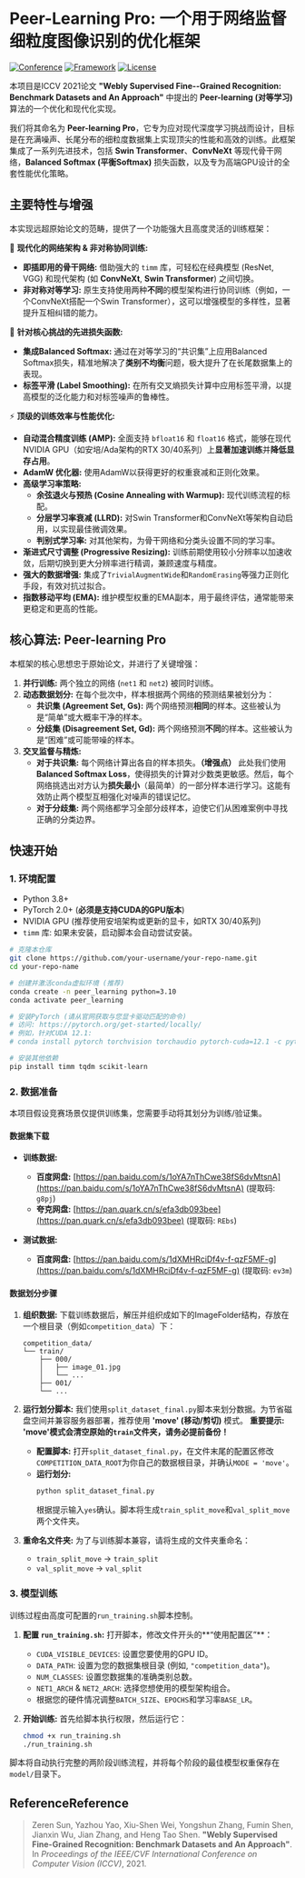 
# Peer-Learning Pro: 一个用于网络监督细粒度图像识别的优化框架

[![Conference](https://img.shields.io/badge/基于-ICCV%202021-blue)](https://arxiv.org/abs/2108.02399)
[![Framework](https://img.shields.io/badge/框架-PyTorch-orange)](https://pytorch.org/)
[![License](https://img.shields.io/badge/许可证-MIT-green)](LICENSE)

本项目是ICCV 2021论文 **"Webly Supervised Fine--Grained Recognition: Benchmark Datasets and An Approach"** 中提出的 **Peer-learning (对等学习)** 算法的一个优化和现代化实现。

我们将其命名为 **Peer-learning Pro**，它专为应对现代深度学习挑战而设计，目标是在充满噪声、长尾分布的细粒度数据集上实现顶尖的性能和高效的训练。此框架集成了一系列先进技术，包括 **Swin Transformer**、**ConvNeXt** 等现代骨干网络，**Balanced Softmax (平衡Softmax)** 损失函数，以及专为高端GPU设计的全套性能优化策略。

## 主要特性与增强

本实现远超原始论文的范畴，提供了一个功能强大且高度灵活的训练框架：

🚀 **现代化的网络架构 & 非对称协同训练:**
- **即插即用的骨干网络:** 借助强大的 `timm` 库，可轻松在经典模型 (ResNet, VGG) 和现代架构 (如 **ConvNeXt**, **Swin Transformer**) 之间切换。
- **非对称对等学习:** 原生支持使用两种**不同**的模型架构进行协同训练（例如，一个ConvNeXt搭配一个Swin Transformer），这可以增强模型的多样性，显著提升互相纠错的能力。

🎯 **针对核心挑战的先进损失函数:**
- **集成Balanced Softmax:** 通过在对等学习的“共识集”上应用Balanced Softmax损失，精准地解决了**类别不均衡**问题，极大提升了在长尾数据集上的表现。
- **标签平滑 (Label Smoothing):** 在所有交叉熵损失计算中应用标签平滑，以提高模型的泛化能力和对标签噪声的鲁棒性。

⚡ **顶级的训练效率与性能优化:**
- **自动混合精度训练 (AMP):** 全面支持 `bfloat16` 和 `float16` 格式，能够在现代NVIDIA GPU（如安培/Ada架构的RTX 30/40系列）上**显著加速训练**并**降低显存占用**。
- **AdamW 优化器:** 使用AdamW以获得更好的权重衰减和正则化效果。
- **高级学习率策略:**
    - **余弦退火与预热 (Cosine Annealing with Warmup):** 现代训练流程的标配。
    - **分层学习率衰减 (LLRD):** 对Swin Transformer和ConvNeXt等架构自动启用，以实现最佳微调效果。
    - **判别式学习率:** 对其他架构，为骨干网络和分类头设置不同的学习率。
- **渐进式尺寸调整 (Progressive Resizing):** 训练前期使用较小分辨率以加速收敛，后期切换到更大分辨率进行精调，兼顾速度与精度。
- **强大的数据增强:** 集成了`TrivialAugmentWide`和`RandomErasing`等强力正则化手段，有效对抗过拟合。
- **指数移动平均 (EMA):** 维护模型权重的EMA副本，用于最终评估，通常能带来更稳定和更高的性能。

## 核心算法: Peer-learning Pro

本框架的核心思想忠于原始论文，并进行了关键增强：

1.  **并行训练:** 两个独立的网络 (`net1` 和 `net2`) 被同时训练。
2.  **动态数据划分:** 在每个批次中，样本根据两个网络的预测结果被划分为：
    *   **共识集 (Agreement Set, Gs):** 两个网络预测**相同**的样本。这些被认为是“简单”或大概率干净的样本。
    *   **分歧集 (Disagreement Set, Gd):** 两个网络预测**不同**的样本。这些被认为是“困难”或可能带噪的样本。
3.  **交叉监督与精炼:**
    *   **对于共识集:** 每个网络计算出各自的样本损失。**（增强点）** 此处我们使用 **Balanced Softmax Loss**，使得损失的计算对少数类更敏感。然后，每个网络挑选出对方认为**损失最小**（最简单）的一部分样本进行学习。这能有效防止两个模型互相强化对噪声的错误记忆。
    *   **对于分歧集:** 两个网络都学习全部分歧样本，迫使它们从困难案例中寻找正确的分类边界。

## 快速开始

### 1. 环境配置

- Python 3.8+
- PyTorch 2.0+ (**必须是支持CUDA的GPU版本**)
- NVIDIA GPU (推荐使用安培架构或更新的显卡，如RTX 30/40系列)
- `timm` 库: 如果未安装，启动脚本会自动尝试安装。

```bash
# 克隆本仓库
git clone https://github.com/your-username/your-repo-name.git
cd your-repo-name

# 创建并激活conda虚拟环境 (推荐)
conda create -n peer_learning python=3.10
conda activate peer_learning

# 安装PyTorch (请从官网获取与您显卡驱动匹配的命令)
# 访问: https://pytorch.org/get-started/locally/
# 例如，针对CUDA 12.1:
# conda install pytorch torchvision torchaudio pytorch-cuda=12.1 -c pytorch -c nvidia

# 安装其他依赖
pip install timm tqdm scikit-learn
```

### 2. 数据准备

本项目假设竞赛场景仅提供训练集，您需要手动将其划分为训练/验证集。

#### 数据集下载

- **训练数据:**
  - **百度网盘:** [https://pan.baidu.com/s/1oYA7nThCwe38fS6dvMtsnA](https://pan.baidu.com/s/1oYA7nThCwe38fS6dvMtsnA) (提取码: `g8pj`)
  - **夸克网盘:** [https://pan.quark.cn/s/efa3db093bee](https://pan.quark.cn/s/efa3db093bee) (提取码: `REbs`)

- **测试数据:**
  - **百度网盘:** [https://pan.baidu.com/s/1dXMHRciDf4v-f-qzF5MF-g](https://pan.baidu.com/s/1dXMHRciDf4v-f-qzF5MF-g) (提取码: `ev3m`)

#### 数据划分步骤

1.  **组织数据:** 下载训练数据后，解压并组织成如下的ImageFolder结构，存放在一个根目录（例如`competition_data`）下：
    ```
    competition_data/
    └── train/
        ├── 000/
        │   ├── image_01.jpg
        │   └── ...
        ├── 001/
        └── ...
    ```

2.  **运行划分脚本:**
    我们使用`split_dataset_final.py`脚本来划分数据。为节省磁盘空间并兼容服务器部署，推荐使用 **'move' (移动/剪切)** 模式。
    **重要提示: 'move'模式会清空原始的`train`文件夹，请务必提前备份！**

    *   **配置脚本:** 打开`split_dataset_final.py`，在文件末尾的配置区修改`COMPETITION_DATA_ROOT`为你自己的数据根目录，并确认`MODE = 'move'`。
    *   **运行划分:**
        ```bash
        python split_dataset_final.py
        ```
        根据提示输入`yes`确认。脚本将生成`train_split_move`和`val_split_move`两个文件夹。

3.  **重命名文件夹:**
    为了与训练脚本兼容，请将生成的文件夹重命名：
    *   `train_split_move` -> `train_split`
    *   `val_split_move` -> `val_split`

### 3. 模型训练

训练过程由高度可配置的`run_training.sh`脚本控制。

1.  **配置 `run_training.sh`:**
    打开脚本，修改文件开头的**“使用配置区”**：
    *   `CUDA_VISIBLE_DEVICES`: 设置您要使用的GPU ID。
    *   `DATA_PATH`: 设置为您的数据集根目录 (例如, `"competition_data"`)。
    *   `NUM_CLASSES`: 设置您数据集的准确类别总数。
    *   `NET1_ARCH` & `NET2_ARCH`: 选择您想使用的模型架构组合。
    *   根据您的硬件情况调整`BATCH_SIZE`、`EPOCHS`和学习率`BASE_LR`。

2.  **开始训练:**
    首先给脚本执行权限，然后运行它：
    ```bash
    chmod +x run_training.sh
    ./run_training.sh
    ```

脚本将自动执行完整的两阶段训练流程，并将每个阶段的最佳模型权重保存在`model/`目录下。

## ReferenceReference




> Zeren Sun, Yazhou Yao, Xiu-Shen Wei, Yongshun Zhang, Fumin Shen, Jianxin Wu, Jian Zhang, and Heng Tao Shen. **"Webly Supervised Fine-Grained Recognition: Benchmark Datasets and An Approach"**. In *Proceedings of the IEEE/CVF International Conference on Computer Vision (ICCV)*, 2021.


